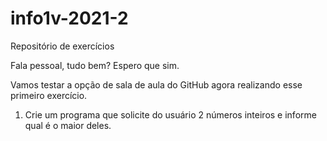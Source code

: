 # info1v-2021-2

Repositório de exercícios

Fala pessoal, tudo bem? Espero que sim.

Vamos testar a opção de sala de aula do GitHub agora realizando esse primeiro exercício.

1. Crie um programa que solicite do usuário 2 números inteiros e informe qual é o maior deles.
